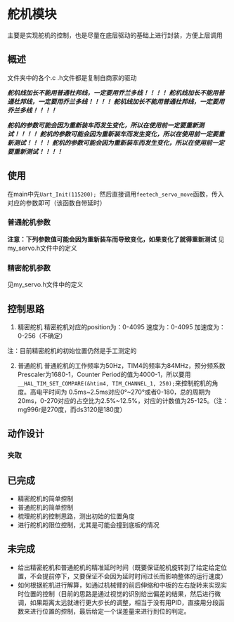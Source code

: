 # 舵机模块  
主要是实现舵机的控制，也是尽量在底层驱动的基础上进行封装，方便上层调用


## 概述
文件夹中的各个.c .h文件都是复制自商家的驱动

***舵机线加长不能用普通杜邦线，一定要用乔兰多线！！！！***
***舵机线加长不能用普通杜邦线，一定要用乔兰多线！！！！***
***舵机线加长不能用普通杜邦线，一定要用乔兰多线！！！！***

***舵机的参数可能会因为重新装车而发生变化，所以在使用前一定要重新测试！！！！***
***舵机的参数可能会因为重新装车而发生变化，所以在使用前一定要重新测试！！！！***
***舵机的参数可能会因为重新装车而发生变化，所以在使用前一定要重新测试！！！！***

## 使用
在main中先`Uart_Init(115200); `然后直接调用`feetech_servo_move`函数，传入对应的参数即可（该函数自带延时）

### 普通舵机参数
**注意：下列参数值可能会因为重新装车而导致变化，如果变化了就得重新测试**
见my_servo.h文件中的定义


### 精密舵机参数
见my_servo.h文件中的定义


## 控制思路
1. 精密舵机
精密舵机对应的position为：0-4095
速度为：0-4095
加速度为：0-256（不确定）

注：目前精密舵机的初始位置仍然是手工测定的

2. 普通舵机
普通舵机的工作频率为50Hz，TIM4的频率为84MHz，预分频系数Prescaler为1680-1，Counter Period的值为4000-1，所以要用`__HAL_TIM_SET_COMPARE(&htim4, TIM_CHANNEL_1, 250);`来控制舵机的角度。高电平时间为
0.5ms~2.5ms对应0°~270°或者0-180，总的周期为20ms，0-270对应的占空比为2.5%~12.5%，对应的计数值为25-125。（注：mg996r是270度，而ds3120是180度）


## 动作设计

### 夹取


## 已完成
- 精密舵机的简单控制
- 普通舵机的简单控制
- 梳理舵机的控制思路，测出初始的位置角度
- 进行舵机的限位控制，尤其是可能会撞到底板的情况

## 未完成
- 给出精密舵机和普通舵机的精准延时时间（既要保证舵机旋转到了给定给定位置，不会提前停下，又要保证不会因为延时时间过长而影响整体的运行速度）
- 如何根据舵机进行解算，如通过机械臂的前后伸缩和中板的左右旋转来实现实时位置的控制（目前的思路是通过视觉的识别给出偏差的结果，然后进行微调，如果距离太远就进行更大步长的调整，相当于没有用PID，直接用分段函数来进行位置的控制，最后给定一个误差量来进行到位的判定。
